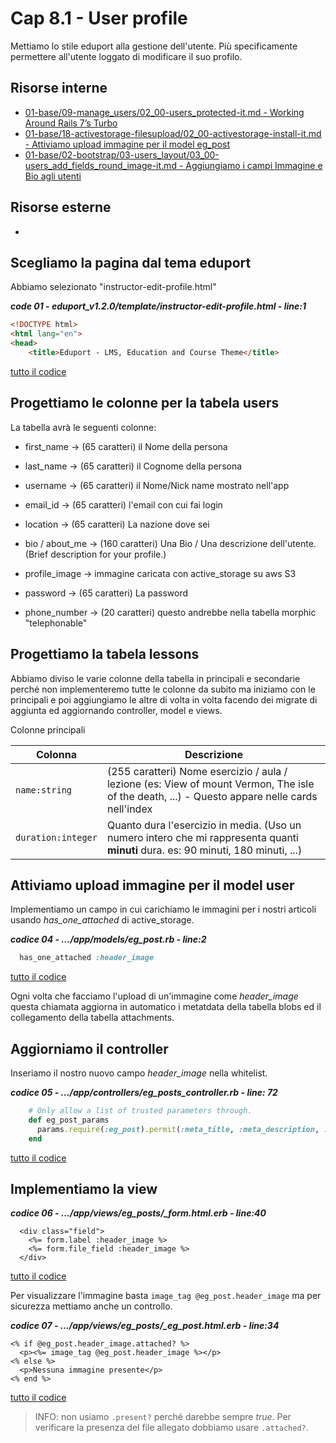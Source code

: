 # <a name="top"></a> Cap 8.1 - User profile

Mettiamo lo stile eduport alla gestione dell'utente.
Più specificamente permettere all'utente loggato di modificare il suo profilo.


## Risorse interne

- [01-base/09-manage_users/02_00-users_protected-it.md - Working Around Rails 7’s Turbo]()
- [01-base/18-activestorage-filesupload/02_00-activestorage-install-it.md - Attiviamo upload immagine per il model eg_post]()
- [01-base/02-bootstrap/03-users_layout/03_00-users_add_fields_round_image-it.md - Aggiungiamo i campi Immagine e Bio agli utenti]()




## Risorse esterne

- []()


## Scegliamo la pagina dal tema eduport

Abbiamo selezionato "instructor-edit-profile.html"

***code 01 - eduport_v1.2.0/template/instructor-edit-profile.html - line:1***

```html
<!DOCTYPE html>
<html lang="en">
<head>
	<title>Eduport - LMS, Education and Course Theme</title>
```

[tutto il codice](https://github.com/flaviobordonidev/leanpubabrandnewcms/blob/master/56-ubuntudream/08-user/01_01-instructor-edit-profile.html)




## Progettiamo le colonne per la tabela users

La tabella avrà le seguenti colonne:

* first_name        -> (65 caratteri) il Nome della persona
* last_name         -> (65 caratteri) il Cognome della persona
* username          -> (65 caratteri) il Nome/Nick name mostrato nell'app
* email_id          -> (65 caratteri) l'email con cui fai login
* location          -> (65 caratteri) La nazione dove sei
* bio / about_me    -> (160 caratteri) Una Bio / Una descrizione dell'utente. (Brief description for your profile.)

* profile_image     -> immagine caricata con active_storage su aws S3

* password          -> (65 caratteri) La password

* phone_number      -> (20 caratteri) questo andrebbe nella tabella morphic "telephonable"




## Progettiamo la tabela lessons

Abbiamo diviso le varie colonne della tabella in principali e secondarie perché non implementeremo tutte le colonne da subito ma iniziamo con le principali e poi aggiungiamo le altre di volta in volta facendo dei migrate di aggiunta ed aggiornando controller, model e views.

Colonne principali

Colonna                 | Descrizione
----------------------- | -----------------------
`name:string`           | (255 caratteri) Nome esercizio / aula / lezione  (es: View of mount Vermon, The isle of the death, ...) - Questo appare nelle cards nell'index
`duration:integer`      | Quanto dura l'esercizio in media. (Uso un numero intero che mi rappresenta quanti **minuti** dura. es: 90 minuti, 180 minuti, ...)



## Attiviamo upload immagine per il model user

Implementiamo un campo in cui carichiamo le immagini per i nostri articoli usando *has_one_attached* di active_storage.

***codice 04 - .../app/models/eg_post.rb - line:2***

```ruby
  has_one_attached :header_image
```

[tutto il codice](https://github.com/flaviobordonidev/leanpubabrandnewcms/blob/master/01-base/18-activestorage-filesupload/02_04-models-eg_post.rb)


Ogni volta che facciamo l'upload di un'immagine come *header_image* questa chiamata aggiorna in automatico i metatdata della tabella blobs ed il collegamento della tabella attachments. 



## Aggiorniamo il controller

Inseriamo il nostro nuovo campo *header_image* nella whitelist.

***codice 05 - .../app/controllers/eg_posts_controller.rb - line: 72***

```ruby
    # Only allow a list of trusted parameters through.
    def eg_post_params
      params.require(:eg_post).permit(:meta_title, :meta_description, :headline, :incipit, :price, :header_image, :user_id)
    end
```

[tutto il codice](https://github.com/flaviobordonidev/leanpubabrandnewcms/blob/master/01-base/18-activestorage-filesupload/02_05-eg_posts_controller.rb)



## Implementiamo la view

***codice 06 - .../app/views/eg_posts/_form.html.erb - line:40***

```html+erb
  <div class="field">
    <%= form.label :header_image %>
    <%= form.file_field :header_image %>
  </div>
```

[tutto il codice](https://github.com/flaviobordonidev/leanpubabrandnewcms/blob/master/01-base/18-activestorage-filesupload/02_06-views-eg_posts-_form.html.erb)



Per visualizzare l'immagine basta `image_tag @eg_post.header_image` ma per sicurezza mettiamo anche un controllo.

***codice 07 - .../app/views/eg_posts/_eg_post.html.erb - line:34***

```html+erb
<% if @eg_post.header_image.attached? %>
  <p><%= image_tag @eg_post.header_image %></p>
<% else %>
  <p>Nessuna immagine presente</p>
<% end %>
```

[tutto il codice](https://github.com/flaviobordonidev/leanpubabrandnewcms/blob/master/01-base/18-activestorage-filesupload/02_06-views-eg_posts-_form.html.erb)

> INFO: non usiamo `.present?` perché darebbe sempre *true*. Per verificare la presenza del file allegato dobbiamo usare `.attached?`.

